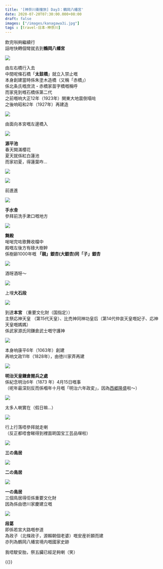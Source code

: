 ```yaml
---
title: '[神奈川衝撞旅] Day3：鶴岡八幡宮'
date: 2020-07-20T07:30:00.000+08:00
draft: false
images: ["/images/kanagawa3i.jpg"]
tags : [travel-日本-神奈川]
---
```


飲完唞夠繼續行  
話咁快轉個彎就去到**鶴岡八幡宮**

![](/images/kanagawa3i1.jpg)

由左右橋行入去  
中間呢條石橋「**太鼓橋**」就立入禁止嘅  
本身創建當時係朱塗木造橋（又稱「赤橋」）  
係北条氏嘅庶流・赤橋家苗字橋嘅稱呼  
而家見到嘅石橋係第二代  
之前嘅响大正12年（1923年）関東大地震倒塌咗  
之後响昭和2年（1927年）再建造  

![](/images/kanagawa3i2.jpg)

由面向本宮嘅左邊橋入

![](/images/kanagawa3i3.jpg)

**源平池**  
春天開滿櫻花  
夏天就係紅白蓮池  
而家初夏，得蓮葉咋...

![](/images/kanagawa3i4.jpg)


![](/images/kanagawa3i5.jpg)

前進進

![](/images/kanagawa3i6.jpg)

**手水舎**  
參拜前洗手漱口嘅地方

![](/images/kanagawa3i7.jpg)

**舞殿**  
啱啱完咗歌舞收檔中  
殿嘅左後方有碌大樹幹  
係樹齢1000年嘅 **「親」銀杏(大銀杏)同「子」銀杏**  

![](/images/kanagawa3i8.jpg)

酒呀酒呀～

![](/images/kanagawa3i9.jpg)

上埋**大石段**  

![](/images/kanagawa3i10.jpg)

到達**本宮** （重要文化財（国指定））  
主祭応神天皇 （第15代天皇）、比売神同神功皇后（第14代仲哀天皇嘅妃子、応神天皇嘅媽媽）  
係武家源氏同鎌倉武士嘅守護神  

![](/images/kanagawa3i11.jpg)

本身响康平6年（1063年）創建  
再响文政11年（1828年），由徳川家斉再建  

![](/images/kanagawa3i12.jpg)

**明治天皇鎌倉閱兵之處**  
係紀念明治6年（1873 年）4月15日嘅事  
（呢年最深刻反而係嗰年十月嘅「明治六年政変」，因為[西郷隆盛](https://hidie.net/kojkmi7h/)啦～）  

![](/images/kanagawa3i13.jpg)

太多人喇實在（假日嘛...）

![](/images/kanagawa3i14.jpg)

行上行落唔參拜就走喇  
（反正都唔會睇得到裡面啲国宝工芸品㗎啦）

![](/images/kanagawa3i15.jpg)

**三の鳥居**

![](/images/kanagawa3i16.jpg)

**二の鳥居**

![](/images/kanagawa3i17.jpg)

**一の鳥居**  
三個鳥居得佢係重要文化財  
因為係由徳川家慶建立嘅  

![](/images/kanagawa3i18.jpg)

**段葛**  
即係若宮大路嘅参道  
為政子（北條政子，源賴朝個老婆）嘅安産祈願而建  
亦列為鶴岡八幡宮境内嘅國家史跡  


我唔駛安胎，祭五臟已經足夠喇（笑）

{{<kanagawa>}}
